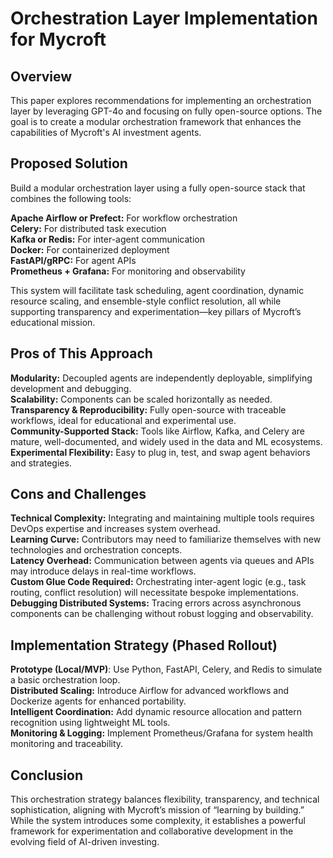 # Orchestration Layer Implementation for Mycroft

## Overview </br>
This paper explores recommendations for implementing an orchestration layer by leveraging GPT-4o and focusing on fully open-source options. The goal is to create a modular orchestration framework that enhances the capabilities of Mycroft's AI investment agents.

## Proposed Solution
Build a modular orchestration layer using a fully open-source stack that combines the following tools:

**Apache Airflow or Prefect:** For workflow orchestration </br>
**Celery:** For distributed task execution </br>
**Kafka or Redis:** For inter-agent communication </br>
**Docker:** For containerized deployment </br>
**FastAPI/gRPC:** For agent APIs </br>
**Prometheus + Grafana:** For monitoring and observability </br>

This system will facilitate task scheduling, agent coordination, dynamic resource scaling, and ensemble-style conflict resolution, all while supporting transparency and experimentation—key pillars of Mycroft’s educational mission.

## Pros of This Approach </br>
**Modularity:** Decoupled agents are independently deployable, simplifying development and debugging. </br>
**Scalability:** Components can be scaled horizontally as needed. </br>
**Transparency & Reproducibility:** Fully open-source with traceable workflows, ideal for educational and experimental use. </br>
**Community-Supported Stack:** Tools like Airflow, Kafka, and Celery are mature, well-documented, and widely used in the data and ML ecosystems. </br>
**Experimental Flexibility:** Easy to plug in, test, and swap agent behaviors and strategies. </br>

## Cons and Challenges </br>
**Technical Complexity:** Integrating and maintaining multiple tools requires DevOps expertise and increases system overhead. </br>
**Learning Curve:** Contributors may need to familiarize themselves with new technologies and orchestration concepts. </br>
**Latency Overhead:** Communication between agents via queues and APIs may introduce delays in real-time workflows. </br>
**Custom Glue Code Required:** Orchestrating inter-agent logic (e.g., task routing, conflict resolution) will necessitate bespoke implementations. </br>
**Debugging Distributed Systems:** Tracing errors across asynchronous components can be challenging without robust logging and observability. </br>

## Implementation Strategy (Phased Rollout) </br>
**Prototype (Local/MVP)**: Use Python, FastAPI, Celery, and Redis to simulate a basic orchestration loop. </br>
**Distributed Scaling:** Introduce Airflow for advanced workflows and Dockerize agents for enhanced portability.</br>
**Intelligent Coordination:** Add dynamic resource allocation and pattern recognition using lightweight ML tools. </br>
**Monitoring & Logging:** Implement Prometheus/Grafana for system health monitoring and traceability. </br>

## Conclusion
This orchestration strategy balances flexibility, transparency, and technical sophistication, aligning with Mycroft’s mission of “learning by building.” While the system introduces some complexity, it establishes a powerful framework for experimentation and collaborative development in the evolving field of AI-driven investing.
